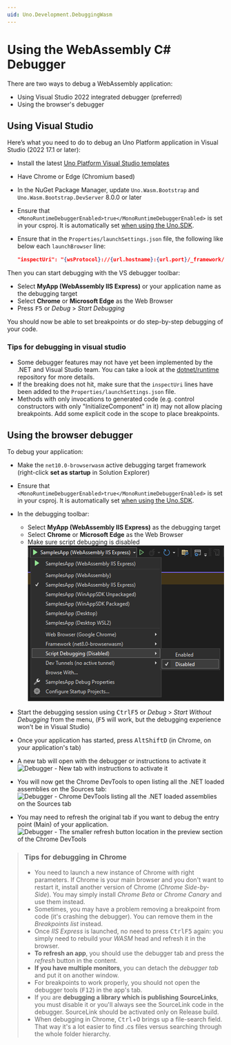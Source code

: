 ```yaml
---
uid: Uno.Development.DebuggingWasm
---
```


# Using the WebAssembly C# Debugger

There are two ways to debug a WebAssembly application:

- Using Visual Studio 2022 integrated debugger (preferred)
- Using the browser's debugger

## Using Visual Studio

Here’s what you need to do to debug an Uno Platform application in Visual Studio (2022 17.1 or later):

- Install the latest [Uno Platform Visual Studio templates](./get-started-vs-2022.md#install-the-solution-templates)
- Have Chrome or Edge (Chromium based)
- In the NuGet Package Manager, update `Uno.Wasm.Bootstrap` and `Uno.Wasm.Bootstrap.DevServer` 8.0.0 or later
- Ensure that `<MonoRuntimeDebuggerEnabled>true</MonoRuntimeDebuggerEnabled>` is set in your csproj. It is automatically set [when using the Uno.SDK](xref:Uno.Features.Uno.Sdk).
- Ensure that in the `Properties/launchSettings.json` file, the following like below each `launchBrowser` line:

    ```json
    "inspectUri": "{wsProtocol}://{url.hostname}:{url.port}/_framework/debug/ws-proxy?browser={browserInspectUri}",
    ```

Then you can start debugging with the VS debugger toolbar:

- Select **MyApp (WebAssembly IIS Express)** or your application name as the debugging target
- Select **Chrome** or **Microsoft Edge** as the Web Browser
- Press <kbd>F5</kbd> or _Debug_ > _Start Debugging_

You should now be able to set breakpoints or do step-by-step debugging of your code.

### Tips for debugging in visual studio

- Some debugger features may not have yet been implemented by the .NET and Visual Studio team. You can take a look at the [dotnet/runtime](https://github.com/dotnet/runtime) repository for more details.
- If the breaking does not hit, make sure that the `inspectUri` lines have been added to the `Properties/launchSettings.json` file.
- Methods with only invocations to generated code (e.g. control constructors with only "InitializeComponent" in it) may not allow placing breakpoints. Add some explicit code in the scope to place breakpoints.

## Using the browser debugger

To debug your application:

- Make the `net10.0-browserwasm` active debugging target framework (right-click **set as startup** in Solution Explorer)
- Ensure that `<MonoRuntimeDebuggerEnabled>true</MonoRuntimeDebuggerEnabled>` is set in your csproj. It is automatically set [when using the Uno.SDK](xref:Uno.Features.Uno.Sdk).
- In the debugging toolbar:

  - Select **MyApp (WebAssembly IIS Express)** as the debugging target
  - Select **Chrome** or **Microsoft Edge** as the Web Browser
  - Make sure script debugging is disabled<br/>
   ![IIS express settings](Assets/quick-start/wasm-debugging-iis-express.png)

- Start the debugging session using <kbd>Ctrl</kbd><kbd>F5</kbd> or _Debug_ > _Start Without Debugging_ from the menu, (<kbd>F5</kbd> will work, but the debugging experience won't be in Visual Studio)
- Once your application has started, press <kbd>Alt</kbd><kbd>Shift</kbd><kbd>D</kbd> (in Chrome, on your application's tab)
- A new tab will open with the debugger or instructions to activate it
![Debugger - New tab with instructions to activate it](Assets/quick-start/wasm-debugger-step-01.png)
- You will now get the Chrome DevTools to open listing all the .NET loaded assemblies on the Sources tab:<br/>
![Debugger - Chrome DevTools listing all the .NET loaded assemblies on the Sources tab](Assets/quick-start/wasm-debugger-step-02.png)
- You may need to refresh the original tab if you want to debug the entry point (Main) of your application.<br/>
![Debugger - The smaller refresh button location in the preview section of the Chrome DevTools](Assets/quick-start/wasm-debugger-step-03.png)

> ### Tips for debugging in Chrome
>
> - You need to launch a new instance of Chrome with right parameters. If Chrome is your main browser
> and you don't want to restart it, install another version of Chrome (_Chrome Side-by-Side_).
> You may simply install _Chrome Beta_ or _Chrome Canary_ and use them instead.
> - Sometimes, you may have a problem removing a breakpoint from code (it's crashing the debugger).
> You can remove them in the _Breakpoints list_ instead.
> - Once _IIS Express_ is launched, no need to press <kbd>Ctrl</kbd><kbd>F5</kbd> again: you simply need to rebuild your
> _WASM_ head and refresh it in the browser.
> - **To refresh an app**, you should use the debugger tab and press the _refresh_ button in the content.
> - **If you have multiple monitors**, you can detach the _debugger tab_ and put it on another window.
> - For breakpoints to work properly, you should not open the debugger tools (<kbd>F12</kbd>) in the app's tab.
> - If you are **debugging a library which is publishing SourceLinks**, you must disable it or you'll
> always see the SourceLink code in the debugger. SourceLink should be activated only on Release build.
> - When debugging in Chrome, <kbd>Ctrl</kbd>+<kbd>O</kbd> brings up a file-search field. That way it's a lot easier to find .cs files versus searching through the whole folder hierarchy.
